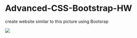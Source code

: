 # Advanced-CSS-Bootstrap-HW


create website similar to this picture using Bootsrap

<img src="Movies.png">
